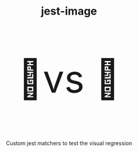 <div align="center">
<h1>jest-image</h1>

<p style="font-size: 100px">🌇vs 🌆</p>

<p>Custom jest matchers to test the visual regression</p>
</div>

